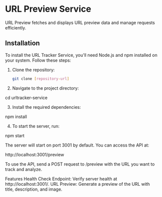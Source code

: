# URL Preview Service

URL Preview fetches and displays URL preview data and manage requests efficiently.

## Installation

To install the URL Tracker Service, you'll need Node.js and npm installed on your system. Follow these steps:

1. Clone the repository:
   ```bash
   git clone [repository-url]

2. Navigate to the project directory:

cd urltracker-service

3.  Install the required dependencies:

npm install

4. To start the server, run:

npm start

The server will start on port 3001 by default. You can access the API at:

http://localhost:3001/preview

To use the API, send a POST request to /preview with the URL you want to track and analyze.

Features
Health Check Endpoint: Verify server health at http://localhost:3001/.
URL Preview: Generate a preview of the URL with title, description, and image.

